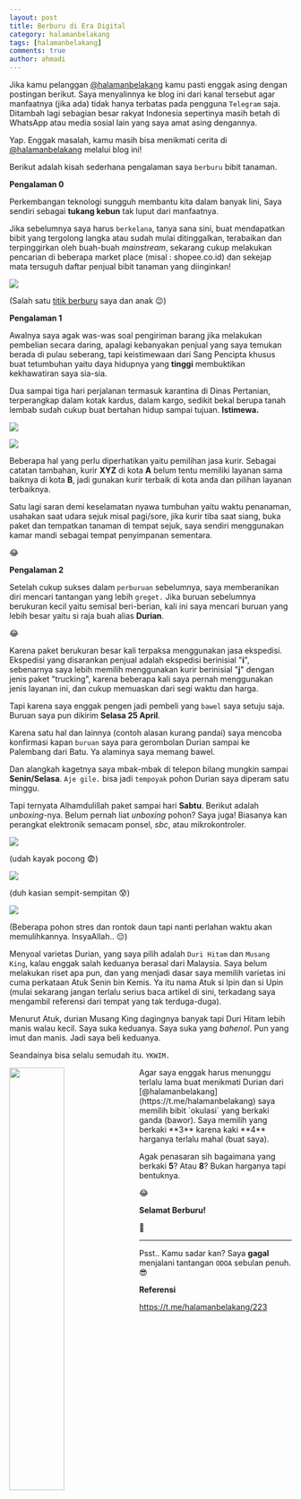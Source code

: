 ```yaml
---
layout: post
title: Berburu di Era Digital
category: halamanbelakang
tags: [halamanbelakang]
comments: true
author: ahmadi
---
```


Jika kamu pelanggan [@halamanbelakang](https://t.me/halamanbelakang) kamu pasti enggak asing dengan postingan berikut. Saya menyalinnya ke blog ini dari kanal tersebut agar manfaatnya (jika ada) tidak hanya terbatas pada pengguna `Telegram` saja. 
Ditambah lagi sebagian besar rakyat Indonesia sepertinya masih betah di WhatsApp atau media sosial lain yang saya amat asing dengannya. 

Yap. Enggak masalah, kamu masih bisa menikmati cerita di  [@halamanbelakang](https://t.me/halamanbelakang)  melalui blog ini!

Berikut adalah kisah sederhana pengalaman saya `berburu` bibit tanaman.

**Pengalaman 0**

Perkembangan teknologi sungguh membantu kita dalam banyak lini, 
Saya sendiri sebagai **tukang kebun** tak luput dari manfaatnya. 

Jika sebelumnya saya harus `berkelana`, tanya sana sini, buat mendapatkan bibit yang tergolong langka atau sudah mulai ditinggalkan, terabaikan dan terpinggirkan oleh buah-buah *mainstream*, sekarang cukup melakukan pencarian di beberapa market place (misal : shopee.co.id) dan sekejap mata tersuguh daftar penjual bibit tanaman yang diinginkan!

![](/img/bru-titik.jpg) 

(Salah satu [titik berburu](https://goo.gl/maps/pS5xnWXFddw)  saya dan anak 😉)

**Pengalaman 1**

Awalnya saya agak was-was soal pengiriman barang jika melakukan pembelian secara daring, apalagi kebanyakan penjual yang saya temukan berada di pulau seberang, tapi keistimewaan dari Sang Pencipta khusus buat tetumbuhan yaitu daya hidupnya yang **tinggi** membuktikan kekhawatiran saya sia-sia. 

Dua sampai tiga hari perjalanan  termasuk karantina di Dinas Pertanian, terperangkap dalam kotak kardus, dalam kargo, sedikit bekal berupa tanah lembab sudah cukup buat bertahan hidup sampai tujuan. **Istimewa.**

![](/img/bru-paket1a.jpg) 

![](/img/bru-paket1b.jpg) 

Beberapa hal yang perlu diperhatikan yaitu pemilihan jasa kurir. Sebagai catatan tambahan, kurir **XYZ** di kota **A** belum tentu memiliki layanan sama baiknya di kota **B**, jadi gunakan kurir terbaik di kota anda dan pilihan layanan terbaiknya. 

Satu lagi saran demi keselamatan nyawa tumbuhan yaitu waktu penanaman, usahakan saat udara sejuk misal pagi/sore, jika kurir tiba saat siang, buka paket dan tempatkan tanaman di tempat sejuk, saya sendiri menggunakan kamar mandi sebagai tempat penyimpanan sementara. 

😂

**Pengalaman 2**

Setelah cukup sukses dalam `perburuan` sebelumnya, saya memberanikan diri mencari tantangan yang lebih `greget.` Jika buruan sebelumnya berukuran kecil yaitu semisal beri-berian, kali ini saya mencari buruan yang lebih besar yaitu si raja buah alias **Durian**.

😂

Karena paket berukuran besar kali terpaksa menggunakan jasa ekspedisi. Ekspedisi yang disarankan penjual adalah ekspedisi berinisial "**i**", sebenarnya saya lebih memilih menggunakan kurir berinisial "**j**" dengan jenis paket "trucking", karena beberapa kali saya pernah menggunakan jenis layanan ini, dan cukup memuaskan dari segi waktu dan harga.

Tapi karena saya enggak pengen jadi pembeli yang `bawel` saya setuju saja. Buruan saya pun dikirim **Selasa 25 April**.

Karena satu hal dan lainnya (contoh alasan kurang pandai) saya mencoba konfirmasi kapan `buruan` saya para gerombolan Durian sampai ke Palembang dari Batu. Ya alaminya saya memang bawel.

Dan alangkah kagetnya saya mbak-mbak di telepon bilang mungkin sampai **Senin/Selasa**. `Aje gile.` bisa jadi `tempoyak` pohon Durian saya diperam satu minggu.

Tapi ternyata Alhamdulillah paket sampai hari **Sabtu**. Berikut adalah *unboxing*-nya. Belum pernah liat *unboxing* pohon? Saya juga! Biasanya kan perangkat elektronik semacam ponsel, *sbc*, atau mikrokontroler. 

![](/img/bru-paket2a.jpg) 

(udah kayak pocong 😨)

![](/img/bru-paket2b.jpg)

(duh kasian sempit-sempitan 😰)

![](/img/bru-paket2c.jpg)

(Beberapa pohon stres dan rontok daun tapi nanti perlahan waktu akan memulihkannya. InsyaAllah.. 
😔)

Menyoal varietas Durian, yang saya pilih adalah `Duri Hitam` dan `Musang King`, kalau enggak salah keduanya berasal dari Malaysia. Saya belum melakukan riset apa pun, dan yang menjadi dasar saya memilih varietas ini cuma perkataan Atuk Senin bin Kemis. Ya itu nama Atuk si Ipin dan si Upin (mulai sekarang jangan terlalu serius baca artikel di sini, terkadang saya mengambil referensi dari tempat yang tak terduga-duga). 

Menurut Atuk, durian Musang King dagingnya banyak tapi Duri Hitam lebih manis walau kecil. Saya suka keduanya. Saya suka yang *bahenol*. Pun yang imut dan manis. Jadi saya beli keduanya. 

Seandainya bisa selalu semudah itu. `YKWIM.` 

<img border="0" src="/img/bru-bawor.jpg" width="44%" style="float:left; margin-right:10px"/>
Agar saya enggak harus menunggu terlalu lama buat menikmati Durian dari [@halamanbelakang](https://t.me/halamanbelakang) saya memilih bibit `okulasi` yang berkaki ganda (bawor). Saya memilih yang berkaki **3** karena kaki **4** harganya terlalu mahal (buat saya). 

Agak penasaran sih bagaimana yang berkaki **5**? Atau **8**? Bukan harganya tapi bentuknya. 

😂

**Selamat Berburu!**

😤

---

Psst.. 
Kamu sadar kan? 
Saya **gagal** menjalani tantangan `ODOA` sebulan penuh. 
😎

**Referensi**

<https://t.me/halamanbelakang/223>